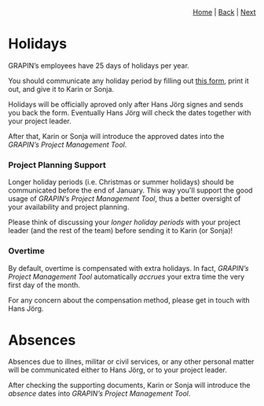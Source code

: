 <p align="right">
<a href="README.md">Home</a> | <a href="expenses.md">Back</a> | <a href="how-we-work.md">Next</a>
</p>

# Holidays

GRAPIN’s employees have 25 days of holidays per year.

You should communicate any holiday period by filling out [this form](https://testcloud.grapin.ch/index.php/f/205209), print it out, and give it to Karin or Sonja. 

Holidays will be officially aproved only after Hans Jörg signes and sends you back the form. Eventually Hans Jörg will check the dates together with your project leader. 

After that, Karin or Sonja will introduce the approved dates into the *GRAPIN’s Project Management Tool*.

### Project Planning Support
Longer holiday periods (i.e. Christmas or summer holidays) should be communicated before the end of January. This way you'll support the good usage of *GRAPIN’s Project Management Tool*, thus a better oversight of your availability and project planning.

Please think of discussing your *longer holiday periods* with your project leader (and the rest of the team) before sending it to Karin (or Sonja)! 

### Overtime
By default, overtime is compensated with extra holidays. In fact, *GRAPIN’s Project Management Tool* automatically _accrues_ your extra time the very first day of the month. 

For any concern about the compensation method, please get in touch with Hans Jörg.

# Absences
Absences due to illnes, militar or civil services, or any other personal matter will be communicated either to Hans Jörg, or to your project leader.

After checking the supporting documents, Karin or Sonja will introduce the *absence* dates into *GRAPIN’s Project Management Tool*.